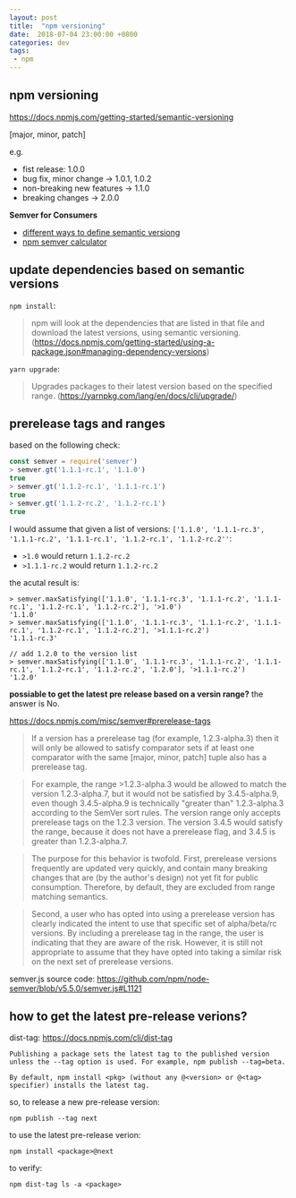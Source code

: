 ```yaml
---
layout: post
title:  "npm versioning"
date:  2018-07-04 23:00:00 +0800
categories: dev
tags:
 - npm
---
```


## npm versioning

https://docs.npmjs.com/getting-started/semantic-versioning

[major, minor, patch] 

e.g. 
 - fist release: 1.0.0
 - bug fix, minor change -> 1.0.1, 1.0.2
 - non-breaking new features -> 1.1.0
 - breaking changes -> 2.0.0

**Semver for Consumers**

 - [different ways to define semantic versiong](https://docs.npmjs.com/misc/semver)
 - [npm semver calculator](https://semver.npmjs.com/)

## update dependencies based on semantic versions

`npm install`:
> npm will look at the dependencies that are listed in that file and download the latest versions, using semantic versioning.
(https://docs.npmjs.com/getting-started/using-a-package.json#managing-dependency-versions)

`yarn upgrade`:
> Upgrades packages to their latest version based on the specified range.
(https://yarnpkg.com/lang/en/docs/cli/upgrade/)


## prerelease tags and ranges

based on the following check:
```javascript
const semver = require('semver')
> semver.gt('1.1.1-rc.1', '1.1.0')
true
> semver.gt('1.1.2-rc.1', '1.1.1-rc.1')
true
> semver.gt('1.1.2-rc.2', '1.1.2-rc.1')
true
```

I would assume that given a list of versions:
`['1.1.0', '1.1.1-rc.3', '1.1.1-rc.2', '1.1.1-rc.1', '1.1.2-rc.1', '1.1.2-rc.2''`:

 - `>1.0` would return `1.1.2-rc.2`
 - `>1.1.1-rc.2` would return `1.1.2-rc.2`
 
 the acutal result is:
 ```
 > semver.maxSatisfying(['1.1.0', '1.1.1-rc.3', '1.1.1-rc.2', '1.1.1-rc.1', '1.1.2-rc.1', '1.1.2-rc.2'], '>1.0')
'1.1.0'
> semver.maxSatisfying(['1.1.0', '1.1.1-rc.3', '1.1.1-rc.2', '1.1.1-rc.1', '1.1.2-rc.1', '1.1.2-rc.2'], '>1.1.1-rc.2')
'1.1.1-rc.3'

// add 1.2.0 to the version list
> semver.maxSatisfying(['1.1.0', '1.1.1-rc.3', '1.1.1-rc.2', '1.1.1-rc.1', '1.1.2-rc.1', '1.1.2-rc.2', '1.2.0'], '>1.1.1-rc.2')
'1.2.0'
```

**possiable to get the latest pre release based on a versin range?**
the answer is No.

https://docs.npmjs.com/misc/semver#prerelease-tags
> If a version has a prerelease tag (for example, 1.2.3-alpha.3) then it will only be allowed to satisfy comparator sets if at least one comparator with the same [major, minor, patch] tuple also has a prerelease tag.

> For example, the range >1.2.3-alpha.3 would be allowed to match the version 1.2.3-alpha.7, but it would not be satisfied by 3.4.5-alpha.9, even though 3.4.5-alpha.9 is technically "greater than" 1.2.3-alpha.3 according to the SemVer sort rules. The version range only accepts prerelease tags on the 1.2.3 version. The version 3.4.5 would satisfy the range, because it does not have a prerelease flag, and 3.4.5 is greater than 1.2.3-alpha.7.

> The purpose for this behavior is twofold. First, prerelease versions frequently are updated very quickly, and contain many breaking changes that are (by the author's design) not yet fit for public consumption. Therefore, by default, they are excluded from range matching semantics.

> Second, a user who has opted into using a prerelease version has clearly indicated the intent to use that specific set of alpha/beta/rc versions. By including a prerelease tag in the range, the user is indicating that they are aware of the risk. However, it is still not appropriate to assume that they have opted into taking a similar risk on the next set of prerelease versions.

semver.js source code: 
https://github.com/npm/node-semver/blob/v5.5.0/semver.js#L1121

## how to get the latest pre-release verions? 

dist-tag: https://docs.npmjs.com/cli/dist-tag
```
Publishing a package sets the latest tag to the published version unless the --tag option is used. For example, npm publish --tag=beta.

By default, npm install <pkg> (without any @<version> or @<tag> specifier) installs the latest tag.
```

so, to release a new pre-release version:

```
npm publish --tag next
```

to use the latest pre-release verion:
```
npm install <package>@next
```

to verify:
```
npm dist-tag ls -a <package>
```
